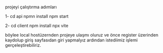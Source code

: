 projeyi çalıştırma adımları 

1- cd api 
   npmn install
   npm start

2- cd client
   npm install
   npx vite


   böylee local hostüzernden projeye ulaşmı oluruz ve önce register üzerinden kaydolup giriş sayfasıdan giri yapmalyız ardından istediimiz işlemi gerçeleştirebiliriz.
